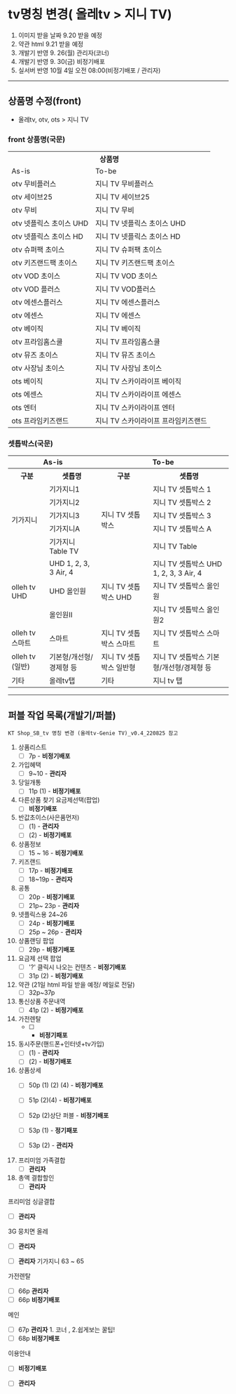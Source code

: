 
# tv명칭 변경( 올레tv > 지니 TV)
1. 이미지 받을 날짜 9.20 받을 예정
2. 약관 html 9.21 받을 예정 
3. 개발기 반영 9. 26(월) 관리자(코너) 
4. 개발기 반영 9. 30(금) 비정기배포 
5. 실서버 반영 10월 4일 오전 08:00(비정기배포 / 관리자)
***
## 상품명 수정(front)
- 올레tv, otv, ots  > 지니 TV  
   
### front 상품명(국문)
<table> 
<tr>
  <th colspan="2">상품명</th>  
</tr>
<tr>
  <td>As-is</td>
  <td>To-be</td>
</tr> 
<tr>
<td>otv 무비플러스</td><td>지니 TV 무비플러스</td>
</tr>
<tr>
  <td>otv 세이브25</td><td>지니 TV 세이브25</td>
</tr>
<tr>
  <td>otv 무비</td><td>지니 TV 무비</td>
</tr>
<tr>
  <td>otv 넷플릭스 초이스 UHD</td><td>지니 TV 넷플릭스 초이스 UHD</td>
</tr>
<tr>
  <td>otv 넷플릭스 초이스 HD</td><td>지니 TV 넷플릭스 초이스 HD</td></tr>
<tr>
  <td>otv 슈퍼팩 초이스</td><td>지니 TV 슈퍼팩 초이스</td></tr>
<tr>
  <td>otv 키즈랜드팩 초이스</td><td>지니 TV 키즈랜드팩 초이스</td></tr>
<tr>
  <td>otv VOD 초이스</td><td>지니 TV VOD 초이스</td>
</tr> 
<tr>
  <td>otv VOD 플러스</td><td>지니 TV VOD플러스</td>
</tr>
<tr>
  <td>otv 에센스플러스</td><td>지니 TV 에센스플러스</td>
</tr>
<tr>
  <td>otv 에센스</td><td>지니 TV 에센스</td></tr>
<tr>
  <td>otv 베이직</td><td>지니 TV 베이직</td>
</tr>
<tr>
  <td>otv 프라임홈스쿨</td><td>지니 TV 프라임홈스쿨</td>
</tr>
<tr>
  <td>otv 뮤즈 초이스	</td>
  <td>지니 TV 뮤즈 초이스</td>
</tr>
<tr>
  <td>otv 사장님 초이스	</td>
  <td> 지니 TV 사장님 초이스</td>
</tr>
<tr>
  <td>ots 베이직</td><td>지니 TV 스카이라이프 베이직</td>
</tr>
<tr>
  <td>ots 에센스</td><td>지니 TV 스카이라이프 에센스</td>
</tr>
<tr>
  <td>ots 엔터</td><td>지니 TV 스카이라이프 엔터</td>
</tr>
<tr>
  <td>ots 프라임키즈랜드</td><td>지니 TV 스카이라이프 프라임키즈랜드</td>
</tr>
</table>

### 셋톱박스(국문)

<table>
    <tr>
      <th colspan="2">As-is</th>
      <th colspan="2">To-be</th>
    </tr>
    <tr>
      <th>구분</th>
      <th>셋톱명</th>
      <th>구분</th>
      <th>셋톱명</th>
    </tr>
    <tr>
      <td rowspan="5">기가지니</td>
      <td>기가지니1
      </td>
      <td rowspan="5">지니 TV 셋톱박스
      </td>
      <td>지니 TV 셋톱박스 1
      </td>
    </tr>
    <tr>
      <td>기가지니2</td>
      <td>지니 TV 셋톱박스 2</td>
    </tr>
    <tr>
      <td>기가지니3</td>
      <td>지니 TV 셋톱박스 3</td>
    </tr>
    <tr>
      <td>기가지니A</td>
      <td>지니 TV 셋톱박스 A</td>
    </tr>
    <tr>
      <td>기가지니 Table TV</td>
      <td>지니 TV Table</td>
    </tr>
    <tr>
      <td rowspan="3">olleh tv UHD
      </td>
      <td>UHD 1, 2, 3, 3 Air, 4
      </td>
      <td rowspan="3">지니 TV 셋톱박스 UHD
      </td>
      <td>지니 TV 셋톱박스 UHD 1, 2, 3, 3 Air, 4
      </td>
    </tr>
    <tr>
      <td>UHD 올인원
      </td> 
      <td>지니 TV 셋톱박스 올인원
      </td>
    </tr>
    <tr>
      <td>올인원Ⅱ
      </td>
      <td>지니 TV 셋톱박스 올인원2
      </td> 
    </tr>
    <tr>
      <td>olleh tv 스마트
      </td>
      <td>스마트</td>
      <td>지니 TV 셋톱박스 스마트
      </td>
      <td>지니 TV 셋톱박스 스마트
      </td>
    </tr>
    <tr>
      <td>olleh tv (일반)
      </td>
      <td>기본형/개선형/경제형 등
      </td>
      <td>지니 TV 셋톱박스 일반형
      </td>
      <td>지니 TV 셋톱박스 기본형/개선형/경제형 등
      </td>
    </tr>
    <tr>
      <td>기타</td>
      <td>올레tv탭</td>
      <td>기타</td>
      <td>지니 tv 탭</td>
    </tr>
  </table>

***
## 퍼블 작업 목록(개발기/퍼블)
`KT Shop_SB_tv 명칭 변경 (올레tv-Genie TV)_v0.4_220825 참고`
1. 상품리스트
   - [ ] 7p - **비정기배포**
2. 가입혜택
   - [ ] 9~10 - **관리자** 
3. 당일개통 
   - [ ] 11p (1) - **비정기배포**
4. 다른상품 찾기 요금제선택(팝업)
   - [ ] **비정기배포**
5. 반값초이스(사은품먼저)
   - [ ] (1) - **관리자**
   - [ ] (2) - **비정기배포**
6. 상품정보
   - [ ] 15 ~ 16 - **비정기배포**
7. 키즈랜드
   - [ ] 17p - **비정기배포**
   - [ ] 18~19p - **관리자**
8. 공통  
   - [ ] 20p - **비정기배포**  
   - [ ] 21p~ 23p - **관리자**
9. 넷플릭스용 24~26
   - [ ] 24p - **비정기배포**  
   - [ ] 25p ~ 26p - **관리자** 

10. 상품랜딩 팝업 
    - [ ] 29p - **비정기배포**  
 
11. 요금제 선택 팝업 
    - [ ] '?' 클릭시 나오는 컨텐츠 - **비정기배포**  
    - [ ] 31p (2) - **비정기배포**

12. 약관 (21일 html 파일 받을 예정/ 메일로 전달)
      - [ ] 32p~37p 
    
13. 통신상품 주문내역 
    - [ ] 41p (2) - **비정기배포**  

14. 가전렌탈  
    - [ ] - **비정기패포**

15. 동시주문(핸드폰+인터넷+tv가입) 
    - [ ] (1) - **관리자**
    - [ ] (2) - **비정기배포**

16. 상품상세 
    - [ ] 50p (1) (2) (4) - **비정기배포**
    - [ ] 51p (2)(4) - **비정기배포**
    - [ ] 52p (2)상단 퍼블 - **비정기배포**    
    - [ ] 53p (1) - **정기패포** 
    - [ ] 53p (2) - **관리자**  
  

17. 프리미엄 가족결합
    - [ ] **관리자** 
 
18. 총액 결합할인 
    - [ ]  **관리자**  

프리미엄 싱글결합  
- [ ] **관리자**

3G 뭉치면 올레  
- [ ] **관리자**

- [ ] **관리자** 기가지니 63 ~ 65   

가전렌탈 
- [ ] 66p  **관리자**
- [ ] 66p **비정기배포**  

메인 
- [ ] 67p **관리자** 1. 코너 , 2.쉽게보는 꿀팁! 
- [ ] 68p **비정기배포**

이용안내 
- [ ] **비정기배포**
- [ ] **관리자**
 
    
  
